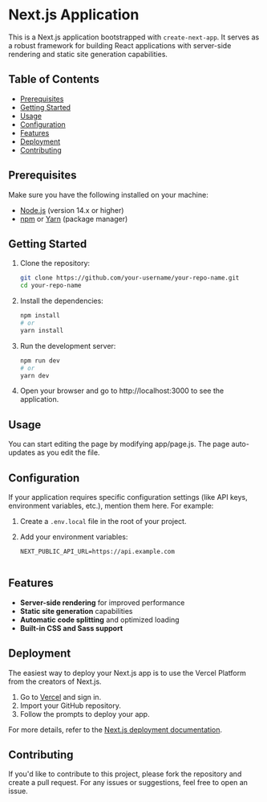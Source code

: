 # Next.js Application

This is a Next.js application bootstrapped with `create-next-app`. It serves as a robust framework for building React applications with server-side rendering and static site generation capabilities.

## Table of Contents

- [Prerequisites](#prerequisites)
- [Getting Started](#getting-started)
- [Usage](#usage)
- [Configuration](#configuration)
- [Features](#features)
- [Deployment](#deployment)
- [Contributing](#contributing)

## Prerequisites

Make sure you have the following installed on your machine:

- [Node.js](https://nodejs.org/) (version 14.x or higher)
- [npm](https://www.npmjs.com/) or [Yarn](https://yarnpkg.com/) (package manager)

## Getting Started

1. Clone the repository:

   ```bash
   git clone https://github.com/your-username/your-repo-name.git
   cd your-repo-name
   
2. Install the dependencies:
    ```bash
    npm install
    # or
    yarn install
3. Run the development server:
    ```bash
    npm run dev
    # or
    yarn dev
4. Open your browser and go to http://localhost:3000 to see the application.
   
## Usage
You can start editing the page by modifying app/page.js. The page auto-updates as you edit the file.

## Configuration

If your application requires specific configuration settings (like API keys, environment variables, etc.), mention them here. For example:

1. Create a `.env.local` file in the root of your project.
2. Add your environment variables:

   ```env
   NEXT_PUBLIC_API_URL=https://api.example.com

   
## Features

- **Server-side rendering** for improved performance
- **Static site generation** capabilities
- **Automatic code splitting** and optimized loading
- **Built-in CSS and Sass support**
## Deployment

The easiest way to deploy your Next.js app is to use the Vercel Platform from the creators of Next.js.

1. Go to [Vercel](https://vercel.com/) and sign in.
2. Import your GitHub repository.
3. Follow the prompts to deploy your app.

For more details, refer to the [Next.js deployment documentation](https://nextjs.org/docs/deployment).

## Contributing
If you'd like to contribute to this project, please fork the repository and create a pull request. For any issues or suggestions, feel free to open an issue.
